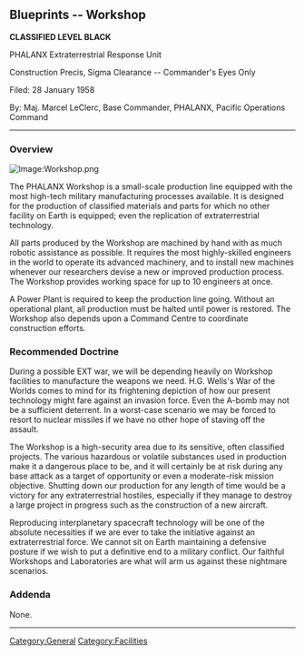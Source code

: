 ## Blueprints -- Workshop

**CLASSIFIED LEVEL BLACK**

PHALANX Extraterrestrial Response Unit

Construction Precis, Sigma Clearance -- Commander's Eyes Only

Filed: 28 January 1958

By: Maj. Marcel LeClerc, Base Commander, PHALANX, Pacific Operations
Command

------------------------------------------------------------------------

### Overview

![Image:Workshop.png](Workshop.png "Image:Workshop.png")

The PHALANX Workshop is a small-scale production line equipped with the
most high-tech military manufacturing processes available. It is
designed for the production of classified materials and parts for which
no other facility on Earth is equipped; even the replication of
extraterrestrial technology.

All parts produced by the Workshop are machined by hand with as much
robotic assistance as possible. It requires the most highly-skilled
engineers in the world to operate its advanced machinery, and to install
new machines whenever our researchers devise a new or improved
production process. The Workshop provides working space for up to 10
engineers at once.

A Power Plant is required to keep the production line going. Without an
operational plant, all production must be halted until power is
restored. The Workshop also depends upon a Command Centre to coordinate
construction efforts.

### Recommended Doctrine

During a possible EXT war, we will be depending heavily on Workshop
facilities to manufacture the weapons we need. H.G. Wells's War of the
Worlds comes to mind for its frightening depiction of how our present
technology might fare against an invasion force. Even the A-bomb may not
be a sufficient deterrent. In a worst-case scenario we may be forced to
resort to nuclear missiles if we have no other hope of staving off the
assault.

The Workshop is a high-security area due to its sensitive, often
classified projects. The various hazardous or volatile substances used
in production make it a dangerous place to be, and it will certainly be
at risk during any base attack as a target of opportunity or even a
moderate-risk mission objective. Shutting down our production for any
length of time would be a victory for any extraterrestrial hostiles,
especially if they manage to destroy a large project in progress such as
the construction of a new aircraft.

Reproducing interplanetary spacecraft technology will be one of the
absolute necessities if we are ever to take the initiative against an
extraterrestrial force. We cannot sit on Earth maintaining a defensive
posture if we wish to put a definitive end to a military conflict. Our
faithful Workshops and Laboratories are what will arm us against these
nightmare scenarios.

### Addenda

None.

------------------------------------------------------------------------

[Category:General](Category:General "wikilink")
[Category:Facilities](Category:Facilities "wikilink")